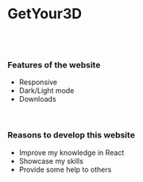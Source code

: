 <h1>GetYour3D</h1>
<br>
<br>
<h3>Features of the website</h3>
<ul>
    <li>Responsive</li>
    <li>Dark/Light mode</li>
    <li>Downloads</li>
</ul>
<br>
<h3>Reasons to develop this website</h3>
<ul>
    <li>Improve my knowledge in React</li>
    <li>Showcase my skills</li>
    <li>Provide some help to others</li>
</ul>
